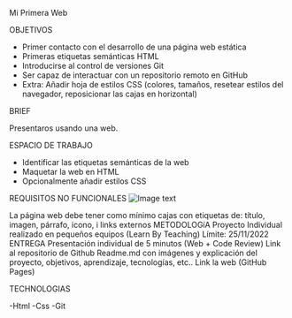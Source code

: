 Mi Primera Web

OBJETIVOS

- Primer contacto con el desarrollo de una página web estática
- Primeras etiquetas semánticas HTML
- Introducirse al control de versiones Git
- Ser capaz de interactuar con un repositorio remoto en GitHub
- Extra: Añadir hoja de estilos CSS (colores, tamaños, resetear estilos del navegador, reposicionar las cajas en horizontal)

BRIEF

Presentaros usando una web.

ESPACIO DE TRABAJO

- Identificar las etiquetas semánticas de la web
- Maquetar la web en HTML
- Opcionalmente añadir estilos CSS

REQUISITOS NO FUNCIONALES
![Image text](https://aspiring-gaura-1f9.notion.site/image/https%3A%2F%2Fs3-us-west-2.amazonaws.com%2Fsecure.notion-static.com%2F15729f0c-c19b-4df1-b0b6-595729d0055d%2FUntitled.png?table=block&id=e3d45dde-0001-4cde-9421-7fae13ed8018&spaceId=c326e8f3-8d9e-4edc-aede-878e6ca6fca3&width=2000&userId=&cache=v2)

La página web debe tener como mínimo cajas con etiquetas de: título, imagen, párrafo, icono, i links externos
METODOLOGíA
Proyecto Individual realizado en pequeños equipos (Learn By Teaching)
Límite: 25/11/2022
ENTREGA
Presentación individual de 5 minutos (Web + Code Review)
Link al repositorio de Github
Readme.md con imágenes y explicación del proyecto, objetivos, aprendizaje, tecnologías, etc..
Link la web (GitHub Pages)

TECHNOLOGIAS

-Html
-Css
-Git
